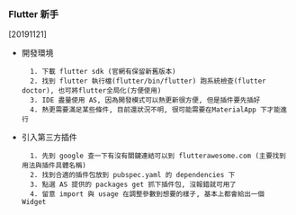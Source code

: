 ### Flutter 新手

[20191121]

- 開發環境

		1. 下載 flutter sdk (官網有保留新舊版本)
		2. 找到 flutter 執行檔(flutter/bin/flutter) 跑系統檢查(flutter doctor), 也可將flutter全局化(方便使用)
		3. IDE 盡量使用 AS, 因為開發模式可以熱更新很方便, 但是插件要先插好
		4. 熱更需要滿足某些條件, 目前還狀況不明, 很可能需要在MaterialApp 下才能進行

- 引入第三方插件

		1. 先到 google 查一下有沒有關鍵連結可以到 flutterawesome.com (主要找到用法與插件具體名稱)
		2. 找到合適的插件包放到 pubspec.yaml 的 dependencies 下
		3. 點選 AS 提供的 packages get 抓下插件包, 沒報錯就可用了
		4. 留意 import 與 usage 在調整參數到想要的樣子, 基本上都會給出一個 Widget
